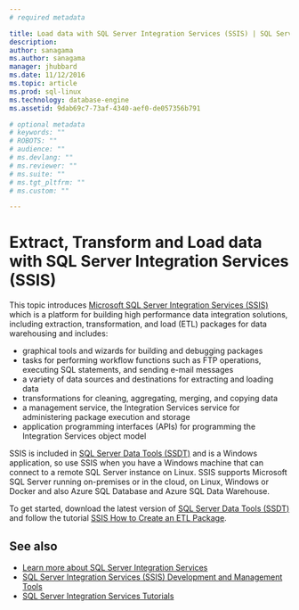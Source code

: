 ```yaml
---
# required metadata

title: Load data with SQL Server Integration Services (SSIS) | SQL Server vNext CTP1
description: 
author: sanagama 
ms.author: sanagama 
manager: jhubbard
ms.date: 11/12/2016
ms.topic: article
ms.prod: sql-linux
ms.technology: database-engine
ms.assetid: 9dab69c7-73af-4340-aef0-de057356b791

# optional metadata
# keywords: ""
# ROBOTS: ""
# audience: ""
# ms.devlang: ""
# ms.reviewer: ""
# ms.suite: ""
# ms.tgt_pltfrm: ""
# ms.custom: ""

---
```

# Extract, Transform and Load data with SQL Server Integration Services (SSIS)

This topic introduces [Microsoft SQL Server Integration Services (SSIS)](https://msdn.microsoft.com/library/ms141026.aspx) which is a platform for building high performance data integration solutions, including extraction, transformation, and load (ETL) packages for data warehousing and includes:
- graphical tools and wizards for building and debugging packages
- tasks for performing workflow functions such as FTP operations, executing SQL statements, and sending e-mail messages
- a variety of data sources and destinations for extracting and loading data
- transformations for cleaning, aggregating, merging, and copying data
- a management service, the Integration Services service for administering package execution and storage
- application programming interfaces (APIs) for programming the Integration Services object model

SSIS is included in [SQL Server Data Tools (SSDT)](https://msdn.microsoft.com/en-us/library/mt204009.aspx) and is a Windows application, so use SSIS when you have a Windows machine that can connect to a remote SQL Server instance on Linux. SSIS supports Microsoft SQL Server running on-premises or in the cloud, on Linux, Windows or Docker and also Azure SQL Database and Azure SQL Data Warehouse.

To get started, download the latest version of [SQL Server Data Tools (SSDT)](https://msdn.microsoft.com/en-us/library/mt204009.aspx) and follow the tutorial [SSIS How to Create an ETL Package](https://msdn.microsoft.com/en-us/library/ms169917.aspx).

## See also
- [Learn more about SQL Server Integration Services](https://msdn.microsoft.com/en-us/library/ms141026.aspx)
- [SQL Server Integration Services (SSIS) Development and Management Tools](https://msdn.microsoft.com/en-us/library/ms140028.aspx)
- [SQL Server Integration Services Tutorials](https://msdn.microsoft.com/en-us/library/jj720568.aspx)
